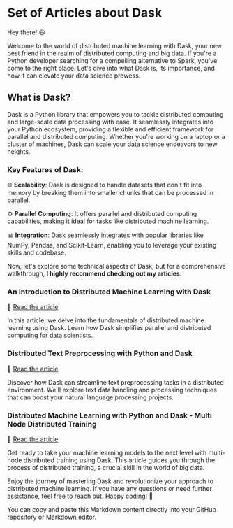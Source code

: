 # Set of Articles about Dask

Hey there! 😃

Welcome to the world of distributed machine learning with Dask, your new best friend in the realm of distributed computing and big data. If you're a Python developer searching for a compelling alternative to Spark, you've come to the right place. Let's dive into what Dask is, its importance, and how it can elevate your data science prowess.

## What is Dask?

Dask is a Python library that empowers you to tackle distributed computing and large-scale data processing with ease. It seamlessly integrates into your Python ecosystem, providing a flexible and efficient framework for parallel and distributed computing. Whether you're working on a laptop or a cluster of machines, Dask can scale your data science endeavors to new heights.

### Key Features of Dask:

🌐 **Scalability**: Dask is designed to handle datasets that don't fit into memory by breaking them into smaller chunks that can be processed in parallel.

⚙️ **Parallel Computing**: It offers parallel and distributed computing capabilities, making it ideal for tasks like distributed machine learning.

📊 **Integration**: Dask seamlessly integrates with popular libraries like NumPy, Pandas, and Scikit-Learn, enabling you to leverage your existing skills and codebase.

Now, let's explore some technical aspects of Dask, but for a comprehensive walkthrough, **I highly recommend checking out my articles**:

### An Introduction to Distributed Machine Learning with Dask

🔗 [Read the article](https://towardsdatascience.com/distributed-machine-learning-with-python-and-dask-introduction-328a86571049)

In this article, we delve into the fundamentals of distributed machine learning using Dask. Learn how Dask simplifies parallel and distributed computing for data scientists.

### Distributed Text Preprocessing with Python and Dask

🔗 [Read the article](https://towardsdatascience.com/distributed-machine-learning-with-python-and-dask-introduction-328a86571049)

Discover how Dask can streamline text preprocessing tasks in a distributed environment. We'll explore text data handling and processing techniques that can boost your natural language processing projects.

### Distributed Machine Learning with Python and Dask - Multi Node Distributed Training

🔗 [Read the article](https://towardsdatascience.com/distributed-machine-learning-with-python-and-dask-2d6bae91a726)

Get ready to take your machine learning models to the next level with multi-node distributed training using Dask. This article guides you through the process of distributed training, a crucial skill in the world of big data.

Enjoy the journey of mastering Dask and revolutionize your approach to distributed machine learning. If you have any questions or need further assistance, feel free to reach out. Happy coding! 🚀

You can copy and paste this Markdown content directly into your GitHub repository or Markdown editor.
